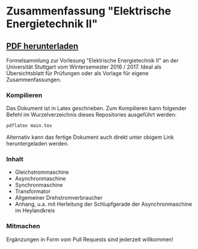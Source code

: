 # Zusammenfassung "Elektrische Energietechnik II"
## [PDF herunterladen](main.pdf)
Formelsammlung zur Vorlesung "Elektrische Energietechnik II" an der Universität Stuttgart vom Wintersemester 2016 / 2017. Ideal als Übersichtsblatt für Prüfungen oder als Vorlage für eigene Zusammenfassungen.

### Kompilieren
Das Dokument ist in Latex geschrieben. Zum Kompilieren kann folgender Befehl im Wurzelverzeichnis dieses Repositories ausgeführt werden:
```bash
pdflatex main.tex
```

Alternativ kann das fertige Dokument auch direkt unter obigem Link heruntergeladen werden.

### Inhalt
* Gleichstrommaschine
* Asynchronmaschine
* Synchronmaschine
* Transformator
* Allgemeiner Drehstromverbraucher
* Anhang, u.a. mit Herleitung der Schlupfgerade der Asynchronmaschine im Heylandkreis

### Mitmachen
Ergänzungen in Form vom Pull Requests sind jederzeit willkommen!
